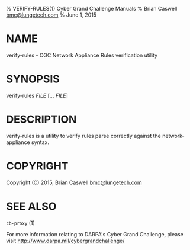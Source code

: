 % VERIFY-RULES(1) Cyber Grand Challenge Manuals
% Brian Caswell <bmc@lungetech.com>
% June 1, 2015

# NAME

verify-rules - CGC Network Appliance Rules verification utility

# SYNOPSIS

verify-rules *FILE* [... *FILE*]

# DESCRIPTION

verify-rules is a utility to verify rules parse correctly against the network-appliance syntax.

# COPYRIGHT

Copyright (C) 2015, Brian Caswell <bmc@lungetech.com>

# SEE ALSO

`cb-proxy` (1)

For more information relating to DARPA's Cyber Grand Challenge, please visit <http://www.darpa.mil/cybergrandchallenge/>
